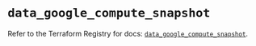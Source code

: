 # `data_google_compute_snapshot`

Refer to the Terraform Registry for docs: [`data_google_compute_snapshot`](https://registry.terraform.io/providers/hashicorp/google/6.30.0/docs/data-sources/compute_snapshot).

